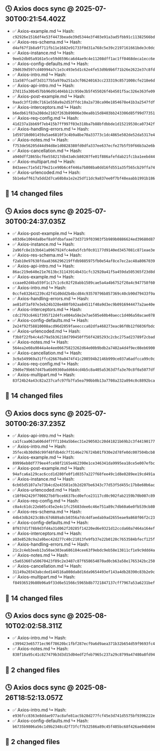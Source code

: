 ## 🕓 Axios docs sync @ 2025-07-30T00:21:54.402Z
- ✅ Axios-example.md
  ↳ Hash: `c92926e1516df4e53f4473beade39d5344e3f403e91a3ad5fbb91c11382566bd`
- ✅ Axios-res-schema.md
  ↳ Hash: `d4af67f1b8a9f711fb11e1682e91733f0d31a768c5e39c2197161661bde3c0dc`
- ✅ Axios-instance.md
  ↳ Hash: `9eeb2db05a9161e5ce59d6596ca6d4ae9c4e11208dff1ac1ff0468deca1ecc6e`
- ✅ Axios-config-defaults.md
  ↳ Hash: `29d639d597cd40994a7c1e3c493e5d1c62e4fe53d9b9b6f71b26e2622e37c8fd`
- ✅ Axios-intro.md
  ↳ Hash: `11a587fcadf3d3177b5a970a251a3cf06240163cc233319c8571008cfe218e6d`
- ✅ Axios-api-intro.md
  ↳ Hash: `27d115a30b457bb96d91404bb12c950e3b5f455026f4b4501f5ac326e363fe09`
- ✅ Axios-post-example.md
  ↳ Hash: `9aadc3ff2d0c7161e558a9a2d53ffdc10a2a738ca90e1854678e41b3a2547fdf`
- ✅ Axios-interceptors.md
  ↳ Hash: `b6edb61f83a208de2102f263b89006e30ea8b15d8403bb243306d85f99d77351`
- ✅ Axios-req-config.md
  ↳ Hash: `41d237a1bb69f7eb415b7ff997f03e318ba7b88bfdbbde1d15219538ca07342f`
- ✅ Axios-handling-errors.md
  ↳ Hash: `1d59710d001459a5ae6810f3c4b9a8be70a33773c1dc4865e502de52da5317e4`
- ✅ Axios-notes.md
  ↳ Hash: `f753de56205d44d94d8e1d0828380fd0dfa337ee637ecfe27b5f59f66b3a2e6b`
- ✅ Axios-cancellation.md
  ↳ Hash: `a940dff2865bcf6e558217db43a0cb80207fe01f886afefdab21fc1ba1eebd44`
- ✅ Axios-multipart.md
  ↳ Hash: `843aeec71e5d179e21ce90b6c4f446a7b808ba0dd16fd551a35f565cb29ffa74`
- ✅ Axios-urlencoded.md
  ↳ Hash: `5b1e6aff617a5dd2d7ca68b8a1e2e25df11dc9a837ee0f7bf48eaabb1991b186`

🔧 14 changed files
---
## 🕓 Axios docs sync @ 2025-07-30T00:24:37.035Z
- ✅ Axios-post-example.md
  ↳ Hash: `e03d6e1004da8bef8a9fdbafaae73d3719f03903f5b989b0886624ed39680d87`
- ✅ Axios-instance.md
  ↳ Hash: `2a96fc8e1b3b641a0967924fc4e0a5fcbf0c01177d9140ed3457081c871eae3e`
- ✅ Axios-res-schema.md
  ↳ Hash: `f2ab10e97638fdaa8366296219ffdb9885975fb0e54af8ce7ec2ac48a8067039`
- ✅ Axios-api-intro.md
  ↳ Hash: `86ac219e640e21e7613bc31143914b431cfc32920a41f5a459da505365f23d8d`
- ✅ Axios-example.md
  ↳ Hash: `ccaae02d4ba559f1c17c1c6c02f28abb1589cae5a4a4b6752f20a4c947758f60`
- ✅ Axios-intro.md
  ↳ Hash: `0ccfe832641239cd2f41d0dd2b4bcd84c93570796b857369c40cb90d79433f9a`
- ✅ Axios-handling-errors.md
  ↳ Hash: `ae81df3af07e3eb24b328e480fb92aa84511f40a9d3ec9b0916944477a2ae40e`
- ✅ Axios-interceptors.md
  ↳ Hash: `cdc2793c6461f395712d4fce004a58e2e7ae505e60b40aecc1d406a50acae078`
- ✅ Axios-config-defaults.md
  ↳ Hash: `2e24f92f58810008acd96d2059faeeccca02dfa468273eac86f0b12f6036fbdc`
- ✅ Axios-urlencoded.md
  ↳ Hash: `f3b8f22fb4c4a579a5b36218d799450ff56f4285293c2cbc275ad23789f2cbad`
- ✅ Axios-notes.md
  ↳ Hash: `564ea2e60a9044a4e4ee06675823262d64e00b9bdb2a7402a4d4f9ec08eb6900`
- ✅ Axios-cancellation.md
  ↳ Hash: `3c9a549969a31ffcd26670a0474f41c208594b2146b999ce037a6adfcca99c0c`
- ✅ Axios-req-config.md
  ↳ Hash: `29d6e79b667d47ba6b09360add664cd4b5c8a405a5363d7fa3e70c8f0a5077df`
- ✅ Axios-multipart.md
  ↳ Hash: `83f24b24a43c82a237cafc97fb7fa5ea790bb0b13a7708a232a894c0c8892bca`

🔧 14 changed files
---
## 🕓 Axios docs sync @ 2025-07-30T00:26:37.235Z
- ✅ Axios-api-intro.md
  ↳ Hash: `ca1fcaa063a606d4f7ff1104a5b6ec31e290502c20d41821b69b2c3f44190177`
- ✅ Axios-intro.md
  ↳ Hash: `35fec4b30d9dc99f48fdb4dc7f3146e276724b01f930e2d78fe0dc007504bcb8`
- ✅ Axios-example.md
  ↳ Hash: `89996eb8df779ee4fce98f2165e462390e1ce346341da9995ea18ce5e007efbc`
- ✅ Axios-post-example.md
  ↳ Hash: `94afca6a129cac6ccd1d280fe0f1d0357a227f68fee49c1d8e0289ee19cd491a`
- ✅ Axios-instance.md
  ↳ Hash: `6cb65d5107a7e73b4cd2e43581e3b2d207be6343c77d53f5d455c17b8e60b6ac`
- ✅ Axios-urlencoded.md
  ↳ Hash: `c10f042429f700827b8fbce6637bcd0efce23117cd0c902fab2159b70b007c89`
- ✅ Axios-req-config.md
  ↳ Hash: `c0a4c61dc22eb05c45e2e4c1fc25683dee6c46e751a89c7db60a6e0fb539cb80`
- ✅ Axios-res-schema.md
  ↳ Hash: `44b43db2423c88c67d689a8cb0356a7dc4dfaedab9ad2655eae9a868f06f2c23`
- ✅ Axios-config-defaults.md
  ↳ Hash: `8f937d1f78b9d3fd4a31d062f20285f14220ed6e9321d12ccda60a7464a164ef`
- ✅ Axios-interceptors.md
  ↳ Hash: `a03e8528c9a2a9bec42d277c40c21013fe9fb37e22b0120c7653584bfecf125f`
- ✅ Axios-handling-errors.md
  ↳ Hash: `21c2c4eb3eeb13a50ae303ea686184cee63f9ebdc9eb58e13811cf1e9c9ddd4a`
- ✅ Axios-notes.md
  ↳ Hash: `c5a653607a50670423f89c2e3487c87f658654870ad0cb63a58e1765342bc250`
- ✅ Axios-cancellation.md
  ↳ Hash: `31149a20343abcded144516a808da8d16da9654493ef143a4db28390c83b2e9c`
- ✅ Axios-multipart.md
  ↳ Hash: `f84936519b80b96a9f33d6e51566c5965b8b7721847137cff7967a53a6231bef`

🔧 14 changed files
---
## 🕓 Axios docs sync @ 2025-08-10T02:02:58.311Z
- ✅ Axios-intro.md
  ↳ Hash: `c399423e65771ec96f78620bc1fbf287ecf9a6d9aea371b32b654d59f9693fc4`
- ✅ Axios-notes.md
  ↳ Hash: `838f18a95c41c827479b3d3d15d04edf2feb7965c237a29c8799a47480a8fd94`

🔧 2 changed files
---
## 🕓 Axios docs sync @ 2025-08-26T18:52:13.057Z
- ✅ Axios-intro.md
  ↳ Hash: `e936fcc8363e8ddae977ac8afe81ac5b28d277fcf45e3d741d5575bf9396222e`
- ✅ Axios-config-defaults.md
  ↳ Hash: `b6735b9806a56c1d9b2348cd2f73fcf7b32586a89c45f485bc68f426ae04b694`

🔧 2 changed files
---
